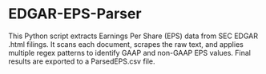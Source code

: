 # EDGAR-EPS-Parser
This Python script extracts Earnings Per Share (EPS) data from SEC EDGAR .html filings. It scans each document, scrapes the raw text, and applies multiple regex patterns to identify GAAP and non-GAAP EPS values. Final results are exported to a ParsedEPS.csv file.
